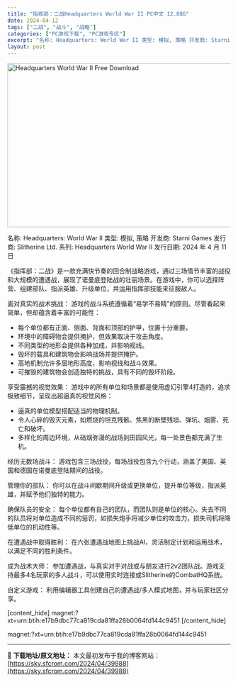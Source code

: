 ```yaml
---
title: "指挥部：二战Headquarters World War II PC中文 12.88G"
date: 2024-04-12
tags: ["二战", "战斗", "战略"]
categories: ["PC游戏下载", "PC游戏专区"]
excerpt: "名称: Headquarters: World War II 类型: 模拟, 策略 开发商: Starni Games 发行商: Slitherine Ltd. 系列: Headquarters World War II 发行日期: 2024 年 4 月 11 日 《指挥部：二战》是一款充满快节奏的&hellip;"
layout: post
---
```


<img class="igg-image-content aligncenter" title="Headquarters World War II Free Download" src="https://sky.sfcrom.com/wp-content/uploads/2024/04/bc3e7-Headquarters-World-War-II-Free-Download.jpg" alt="Headquarters World War II Free Download" width="660" height="370" />

名称: Headquarters: World War II
类型: 模拟, 策略
开发商: Starni Games
发行商: Slitherine Ltd.
系列: Headquarters World War II
发行日期: 2024 年 4 月 11 日

《指挥部：二战》是一款充满快节奏的回合制战略游戏，通过三场情节丰富的战役和大规模的遭遇战，展现了诺曼底登陆战的壮丽场景。在游戏中，你可以选择阵营、组建部队、指派英雄、升级单位，并运用指挥部技能来征服敌人。

面对真实的战术挑战：
游戏的战斗系统遵循着“易学不易精”的原则。尽管看起来简单，但却蕴含着丰富的可能性：
- 每个单位都有正面、侧面、背面和顶部的护甲，位置十分重要。
- 环境中的障碍物会提供掩护，但效果取决于攻击角度。
- 不同类型的地形会提供各种加成，并影响视线。
- 毁坏的载具和建筑物会影响战场并提供掩护。
- 高地机制允许多层地形高度，影响视线和战斗效果。
- 可摧毁的建筑物会创造独特的挑战，具有不同的毁坏阶段。

享受震撼的视觉效果：
游戏中的所有单位和场景都是使用虚幻引擎4打造的，追求极致细节，呈现出超逼真的视觉风格：
- 逼真的单位模型搭配适当的物理机制。
- 令人心碎的毁灭元素，如燃烧的坦克残骸、焦黑的断壁残垣、弹坑、烟雾、死亡和破坏。
- 多样化的周边环境，从硝烟弥漫的战场到田园风光，每一处景色都充满了生机。

经历无数场战斗：
游戏包含三场战役，每场战役包含九个行动，涵盖了美国、英国和德国在诺曼底登陆期间的战役。

管理你的部队：
你可以在战斗间歇期间升级或更换单位，提升单位等级，指派英雄，并赋予他们独特的能力。

确保队员的安全：
每个单位都有自己的团队，而团队则是单位的核心。失去不同的队员将对单位造成不同的惩罚，如损失炮手将减少单位的攻击力，损失司机将降低单位的机动性等。

在遭遇战中取得胜利：
在六张遭遇战地图上挑战AI，灵活制定计划和运用战术，以满足不同的胜利条件。

成为战术大师：
参加遭遇战，与真实对手对战或与朋友进行2v2团队战。游戏支持最多4名玩家的多人战斗，可以使用实时连接或Slitherine的CombatHQ系统。

自定义游戏：
利用编辑器工具创建自己的遭遇战/多人模式地图，并与玩家社区分享。

[content_hide]
magnet:?xt=urn:btih:e17b9dbc77ca819cda81ffa28b0064fd144c9451
[/content_hide]

<!--wechatfans start-->
magnet:?xt=urn:btih:e17b9dbc77ca819cda81ffa28b0064fd144c9451
<!--wechatfans end-->

---
📖 **下载地址/原文地址：** 本文最初发布于我的博客网站：[https://sky.sfcrom.com/2024/04/39988](https://sky.sfcrom.com/2024/04/39988)
